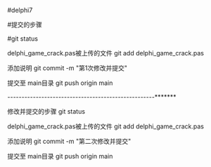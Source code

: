 #delphi7


#提交的步骤

#git status

delphi_game_crack.pas被上传的文件
git add delphi_game_crack.pas 

添加说明
git commit -m "第1次修改并提交"

提交至 main目录
git push origin main

----------------------------------------------------*******

修改并提交的步骤
git status

delphi_game_crack.pas被上传的文件
git add delphi_game_crack.pas 

添加说明
git commit -m "第二次修改并提交"

提交至 main目录
git push origin main

